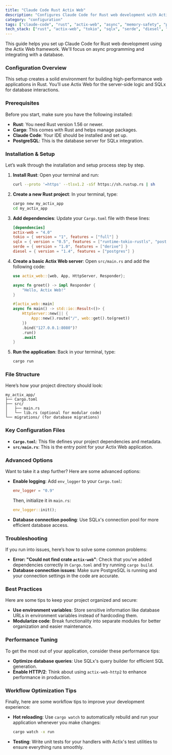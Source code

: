 ```yaml
---
title: "Claude Code Rust Actix Web"
description: "Configures Claude Code for Rust web development with Actix Web, async programming, and database integration."
category: "configuration"
tags: ["claude-code", "rust", "actix-web", "async", "memory-safety", "performance", "web-development"]
tech_stack: ["rust", "actix-web", "tokio", "sqlx", "serde", "diesel", "cargo"]
---
```


This guide helps you set up Claude Code for Rust web development using the Actix Web framework. We'll focus on async programming and integrating with a database.

### Configuration Overview
This setup creates a solid environment for building high-performance web applications in Rust. You’ll use Actix Web for the server-side logic and SQLx for database interactions.

### Prerequisites
Before you start, make sure you have the following installed:
- **Rust**: You need Rust version 1.56 or newer.
- **Cargo**: This comes with Rust and helps manage packages.
- **Claude Code**: Your IDE should be installed and set up.
- **PostgreSQL**: This is the database server for SQLx integration.

### Installation & Setup
Let’s walk through the installation and setup process step by step.

1. **Install Rust**: Open your terminal and run:
   ```bash
   curl --proto '=https' --tlsv1.2 -sSf https://sh.rustup.rs | sh
   ```
2. **Create a new Rust project**: In your terminal, type:
   ```bash
   cargo new my_actix_app
   cd my_actix_app
   ```
3. **Add dependencies**: Update your `Cargo.toml` file with these lines:
   ```toml
   [dependencies]
   actix-web = "4.0"
   tokio = { version = "1", features = ["full"] }
   sqlx = { version = "0.5", features = ["runtime-tokio-rustls", "postgres"] }
   serde = { version = "1.0", features = ["derive"] }
   diesel = { version = "1.4", features = ["postgres"] }
   ```
4. **Create a basic Actix Web server**: Open `src/main.rs` and add the following code:
   ```rust
   use actix_web::{web, App, HttpServer, Responder};

   async fn greet() -> impl Responder {
       "Hello, Actix Web!"
   }

   #[actix_web::main]
   async fn main() -> std::io::Result<()> {
       HttpServer::new(|| {
           App::new().route("/", web::get().to(greet))
       })
       .bind("127.0.0.1:8080")?
       .run()
       .await
   }
   ```
5. **Run the application**: Back in your terminal, type:
   ```bash
   cargo run
   ```

### File Structure
Here’s how your project directory should look:
```
my_actix_app/
├── Cargo.toml
├── src/
│   ├── main.rs
│   └── lib.rs (optional for modular code)
└── migrations/ (for database migrations)
```

### Key Configuration Files
- **`Cargo.toml`**: This file defines your project dependencies and metadata.
- **`src/main.rs`**: This is the entry point for your Actix Web application.

### Advanced Options
Want to take it a step further? Here are some advanced options:
- **Enable logging**: Add `env_logger` to your `Cargo.toml`:
  ```toml
  env_logger = "0.9"
  ```
  Then, initialize it in `main.rs`:
  ```rust
  env_logger::init();
  ```
- **Database connection pooling**: Use SQLx's connection pool for more efficient database access.

### Troubleshooting
If you run into issues, here’s how to solve some common problems:
- **Error: "Could not find crate `actix-web`"**: Check that you’ve added dependencies correctly in `Cargo.toml` and try running `cargo build`.
- **Database connection issues**: Make sure PostgreSQL is running and your connection settings in the code are accurate.

### Best Practices
Here are some tips to keep your project organized and secure:
- **Use environment variables**: Store sensitive information like database URLs in environment variables instead of hardcoding them.
- **Modularize code**: Break functionality into separate modules for better organization and easier maintenance.

### Performance Tuning
To get the most out of your application, consider these performance tips:
- **Optimize database queries**: Use SQLx's query builder for efficient SQL generation.
- **Enable HTTP/2**: Think about using `actix-web-http2` to enhance performance in production.

### Workflow Optimization Tips
Finally, here are some workflow tips to improve your development experience:
- **Hot reloading**: Use `cargo watch` to automatically rebuild and run your application whenever you make changes:
  ```bash
  cargo watch -x run
  ```
- **Testing**: Write unit tests for your handlers with Actix's test utilities to ensure everything runs smoothly.